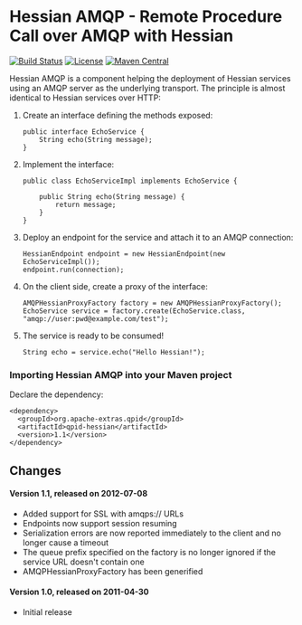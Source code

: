 Hessian AMQP - Remote Procedure Call over AMQP with Hessian
===========================================================

[![Build Status](https://secure.travis-ci.org/ebourg/qpid-hessian.svg)](https://travis-ci.org/ebourg/qpid-hessian)
[![License](https://img.shields.io/badge/license-Apache--2.0-blue.svg)](https://www.apache.org/licenses/LICENSE-2.0)
[![Maven Central](https://img.shields.io/maven-central/v/org.apache-extras.qpid/qpid-hessian.svg)](https://search.maven.org/artifact/org.apache-extras.qpid/qpid-hessian)

Hessian AMQP is a component helping the deployment of Hessian services using
an AMQP server as the underlying transport. The principle is almost identical
to Hessian services over HTTP:


1. Create an interface defining the methods exposed:

       public interface EchoService {
           String echo(String message);
       }


2. Implement the interface:

       public class EchoServiceImpl implements EchoService {
       
           public String echo(String message) {
               return message;
           }
       }


3. Deploy an endpoint for the service and attach it to an AMQP connection:

       HessianEndpoint endpoint = new HessianEndpoint(new EchoServiceImpl());
       endpoint.run(connection);


4. On the client side, create a proxy of the interface:

       AMQPHessianProxyFactory factory = new AMQPHessianProxyFactory();
       EchoService service = factory.create(EchoService.class, "amqp://user:pwd@example.com/test");


5. The service is ready to be consumed!

       String echo = service.echo("Hello Hessian!");



### Importing Hessian AMQP into your Maven project

Declare the dependency:

    <dependency>
      <groupId>org.apache-extras.qpid</groupId>
      <artifactId>qpid-hessian</artifactId>
      <version>1.1</version>
    </dependency>


## Changes

#### Version 1.1, released on 2012-07-08

* Added support for SSL with amqps:// URLs
* Endpoints now support session resuming
* Serialization errors are now reported immediately to the client and no longer cause a timeout
* The queue prefix specified on the factory is no longer ignored if the service URL doesn't contain one
* AMQPHessianProxyFactory has been generified

#### Version 1.0, released on 2011-04-30

* Initial release
